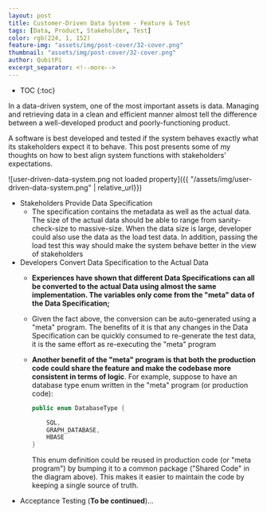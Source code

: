 ```yaml
---
layout: post
title: Customer-Driven Data System - Feature & Test
tags: [Data, Product, Stakeholder, Test]
color: rgb(224, 1, 152)
feature-img: "assets/img/post-cover/32-cover.png"
thumbnail: "assets/img/post-cover/32-cover.png"
author: QubitPi
excerpt_separator: <!--more-->
---
```


<!--more-->

* TOC
{:toc}

In a data-driven system, one of the most important assets is data. Managing and retrieving data in a clean and efficient
manner almost tell the difference between a well-developed product and poorly-functioning product. 

A software is best developed and tested if the system behaves exactly what its stakeholders expect it to behave. This
post presents some of my thoughts on how to best align system functions with stakeholders' expectations.

![user-driven-data-system.png not loaded property]({{ "/assets/img/user-driven-data-system.png" | relative_url}})

* Stakeholders Provide Data Specification
  - The specification contains the metadata as well as the actual data. The size of the actual data should be able to
    range from sanity-check-size to massive-size. When the data size is large, developer could also use the data as
    the load test data. In addition, passing the load test this way should make the system behave better in the view
    of stakeholders
* Developers Convert Data Specification to the Actual Data
  - **Experiences have shown that different Data Specifications can all be converted to the actual Data using almost the
    same implementation. The variables only come from the "meta" data of the Data Specification;**
  - Given the fact above, the conversion can be auto-generated using a "meta" program. The benefits of it is that any
    changes in the Data
    Specification can be quickly consumed to re-generate the test data, it is the same effort as re-executing
    the "meta" program
  - **Another benefit of the "meta" program is that both the production code could share the feature and make the 
    codebase more consistent in terms of logic**. For example, suppose to have an database type enum written in the 
    "meta" program (or production code):

    ```java
    public enum DatabaseType {
    
        SQL,
        GRAPH_DATABASE,
        HBASE
    }
    ```

    This enum definition could be reused in production code (or "meta program") by bumping it to a common package
    ("Shared Code" in the diagram above). This makes it easier to maintain the code by keeping a single source of truth.
* Acceptance Testing (**To be continued**)...

